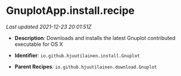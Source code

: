 # GnuplotApp.install.recipe

_Last updated 2021-12-23 20:01:51Z_

- **Description**: Downloads and installs the latest Gnuplot contributed executable for OS X

- **Identifier**: `io.github.hjuutilainen.install.Gnuplot`

- **Parent Recipes**: `io.github.hjuutilainen.download.Gnuplot`
